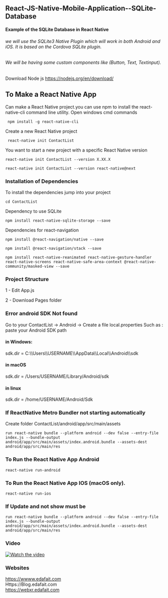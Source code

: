 ## React-JS-Native-Mobile-Application--SQLite-Database
#### Example of the SQLite Database in React Native
###### we will use the SQLite3 Native Plugin which will work in both Android and iOS. It is based on the Cordova SQLite plugin.
###### We will be having some custom components like (Button, Text, Textinput).

Download Node js https://nodejs.org/en/download/

## To Make a React Native App
 Can make a React Native project.you can use npm to install the react-native-cli command line utility.
 Open windows cmd commands 
  
     npm install -g react-native-cli

Create a new React Native project

     react-native init ContactList
     
You want to start a new project with a specific React Native version

    react-native init ContactList --version X.XX.X
    
    react-native init ContactList --version react-native@next
    
### Installation of Dependencies
To install the dependencies jump into your project

    cd ContactList
    
Dependency to use SQLite    
    
    npm install react-native-sqlite-storage --save

Dependencies for react-navigation

    npm install @react-navigation/native --save
    
    npm install @react-navigation/stack --save
    
    npm install react-native-reanimated react-native-gesture-handler react-native-screens react-native-safe-area-context @react-native-community/masked-view --save

### Project Structure

1 - Edit App.js 

2 - Download Pages folder  


### Error  android SDK Not found 

Go to your ContactList -> Android -> Create a file  local.properties
Such as :
paste your Android SDK path 

#### in Windows: 
sdk.dir = C:\\\Users\\\USERNAME\\\AppData\\\Local\\\Android\\\sdk
#### in macOS 
sdk.dir = /Users/USERNAME/Library/Android/sdk

#### in linux 
sdk.dir = /home/USERNAME/Android/Sdk

### If ReactNative Metro Bundler not starting automatically

Create folder   ContactList/android/app/src/main/assets


                   
    run react-native bundle --platform android --dev false --entry-file index.js --bundle-output android/app/src/main/assets/index.android.bundle --assets-dest android/app/src/main/res



### To Run the React Native App Android
   
    react-native run-android
    
### To Run the React Native App IOS  (macOS only).

    react-native run-ios
    
### If Update and not show must be

    run react-native bundle --platform android --dev false --entry-file index.js --bundle-output android/app/src/main/assets/index.android.bundle --assets-dest android/app/src/main/res
    
### Video

[![Watch the video](https://img.youtube.com/vi/VCN5Th19hZM/0.jpg)](https://youtu.be/VCN5Th19hZM)
### Websites
https://wwww.edafait.com <br>
Https://Blog.edafait.com<br>
https://webxr.edafait.com <br>


